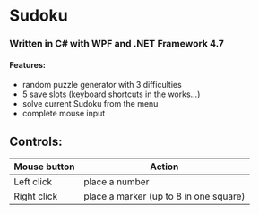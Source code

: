 # Sudoku

### Written in C# with WPF and .NET Framework 4.7

#### Features:

- random puzzle generator with 3 difficulties
- 5 save slots (keyboard shortcuts in the works...)
- solve current Sudoku from the menu
- complete mouse input

Controls:
---------
|Mouse button|Action|
|-|-|
|Left click|place a number|
|Right click|place a marker (up to 8 in one square)|
